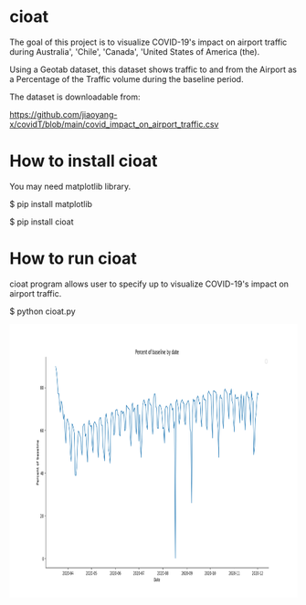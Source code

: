 # cioat

The goal of this project is to visualize COVID-19's impact on airport traffic during Australia', 'Chile', 'Canada', 'United States of America (the).

Using a Geotab dataset, this dataset shows traffic to and from the Airport as a Percentage of the Traffic volume during the baseline period. 

The dataset is downloadable from:

https://github.com/jiaoyang-x/covidT/blob/main/covid_impact_on_airport_traffic.csv

# How to install cioat
You may need matplotlib library.

$ pip install matplotlib

$ pip install cioat

# How to run cioat
cioat program allows user to specify up to visualize COVID-19's impact on airport traffic.

$ python cioat.py

<img src='https://github.com/jiaoyang-x/covidT/blob/main/result.png' height=480 width=640>



